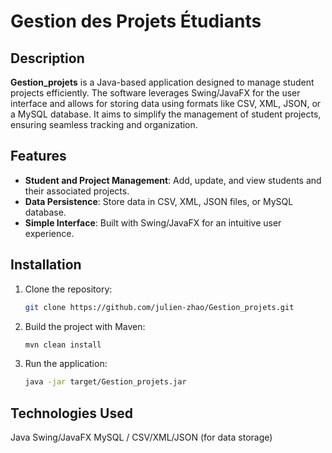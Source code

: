# Gestion des Projets Étudiants

## Description

**Gestion_projets** is a Java-based application designed to manage student projects efficiently. The software leverages Swing/JavaFX for the user interface and allows for storing data using formats like CSV, XML, JSON, or a MySQL database. It aims to simplify the management of student projects, ensuring seamless tracking and organization.

## Features

- **Student and Project Management**: Add, update, and view students and their associated projects.
- **Data Persistence**: Store data in CSV, XML, JSON files, or MySQL database.
- **Simple Interface**: Built with Swing/JavaFX for an intuitive user experience.

## Installation

1. Clone the repository:
   ```bash
   git clone https://github.com/julien-zhao/Gestion_projets.git
   ```
2. Build the project with Maven:
   ```bash
   mvn clean install
   ```
4. Run the application:
   ```bash
   java -jar target/Gestion_projets.jar
   ```

## Technologies Used

Java
Swing/JavaFX
MySQL / CSV/XML/JSON (for data storage)
